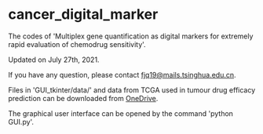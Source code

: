 # cancer_digital_marker
The codes of 'Multiplex gene quantification as digital markers for extremely rapid evaluation of chemodrug sensitivity'.

Updated on July 27th, 2021.

If you have any question, please contact fjq19@mails.tsinghua.edu.cn.

Files in 'GUI_tkinter/data/' and data from TCGA used in tumour drug efficacy prediction can be downloaded from [OneDrive](https://mailstsinghuaeducn-my.sharepoint.com/:f:/g/personal/fjq19_mails_tsinghua_edu_cn/EkcXAEPrs2RApQqPAuhI-sABnLpZzD5sNM7zaZk-EC_fIQ?e=XPgqNj).

The graphical user interface can be opened by the command 'python GUI.py'.
